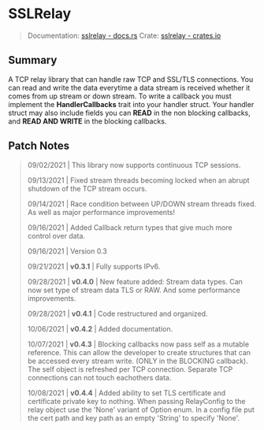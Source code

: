 # SSLRelay

> Documentation: [sslrelay - docs.rs](https://docs.rs/sslrelay)
> Crate: [sslrelay - crates.io](https://crates.io/crates/sslrelay)

## Summary

A TCP relay library that can handle raw TCP and SSL/TLS connections. You can read and write the data everytime a data stream is received whether it comes from up stream or down stream. To write a callback you must implement the **HandlerCallbacks** trait into your handler struct. Your handler struct may also include fields you can **READ** in the non blocking callbacks, and **READ AND WRITE** in the blocking callbacks.

## Patch Notes

> 09/02/2021 | This library now supports continuous TCP sessions.
> 
> 09/13/2021 | Fixed stream threads becoming locked when an abrupt shutdown of the TCP stream occurs.
> 
> 09/14/2021 | Race condition between UP/DOWN stream threads fixed. As well as major performance improvements!
> 
> 09/16/2021 | Added Callback return types that give much more control over  data.
> 
> 09/16/2021 | Version 0.3
> 
> 09/21/2021 | **v0.3.1** | Fully supports IPv6.
> 
> 09/28/2021 | **v0.4.0** | New feature added: Stream data types. Can now set type of stream data TLS or RAW. And some performance improvements.
> 
> 09/28/2021 | **v0.4.1** | Code restructured and organized.
> 
> 10/06/2021 | **v0.4.2** | Added documentation.
>
> 10/07/2021 | **v0.4.3** | Blocking callbacks now pass self as a mutable reference. This can allow the developer to create structures that can be accessed every stream write. (ONLY in the BLOCKING callback). The self object is refreshed per TCP connection. Separate TCP connections can not touch eachothers data.
>
> 10/08/2021 | **v0.4.4** | Added ability to set TLS certificate and certificate private key to nothing. When passing RelayConfig to the relay object use the 'None' variant of Option<T> enum. In a config file put the cert path and key path as an empty 'String' to specify 'None'.